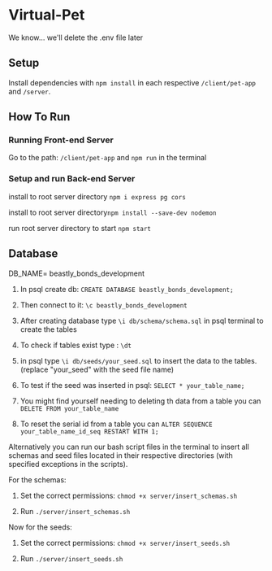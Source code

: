 # Virtual-Pet

We know... we'll delete the .env file later

## Setup
Install dependencies with `npm install` in each respective `/client/pet-app` and `/server`.

## How To Run

### Running Front-end Server

Go to the path: `/client/pet-app` and `npm run` in the terminal

### Setup and run Back-end Server

install to root server directory `npm i express pg cors`

install to root server directory`npm install --save-dev nodemon`

run root server directory to start `npm start`


## Database
DB_NAME= beastly_bonds_development

1. In psql create db: `CREATE DATABASE beastly_bonds_development;`

2. Then connect to it: `\c beastly_bonds_development`

3. After creating database type `\i db/schema/schema.sql` in psql terminal to create the tables

4. To check if tables exist type : `\dt`
 
5. in psql type `\i db/seeds/your_seed.sql` to insert the data to the tables. (replace "your_seed" with the seed file name)

6. To test if the seed was inserted in psql: `SELECT * your_table_name;` 

7. You might find yourself needing to deleting th data from a table you can `DELETE FROM your_table_name`

8. To reset the serial id from a table you can `ALTER SEQUENCE your_table_name_id_seq RESTART WITH 1;`

Alternatively you can run our bash script files in the terminal to insert all schemas and seed files located in their respective directories (with specified exceptions in the scripts).

For the schemas:

1. Set the correct permissions: `chmod +x server/insert_schemas.sh`

2. Run `./server/insert_schemas.sh`

Now for the seeds:

1. Set the correct permissions: `chmod +x server/insert_seeds.sh`

2. Run `./server/insert_seeds.sh`
